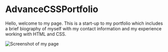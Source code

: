 # AdvanceCSSPortfolio
Hello, welcome to my page. This is a start-up to my portfolio which includes a brief biography of myself with my contact information and my experience working with HTML and CSS.


![Screenshot of my page](<assets/css/image/Screenshot 2023-10-03 at 6.43.59 AM.png>)